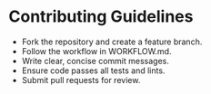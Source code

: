 # Contributing Guidelines

- Fork the repository and create a feature branch.
- Follow the workflow in WORKFLOW.md.
- Write clear, concise commit messages.
- Ensure code passes all tests and lints.
- Submit pull requests for review.
